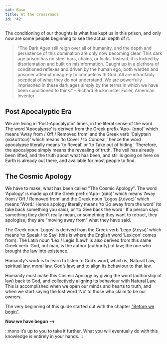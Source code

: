 ```yaml
---
cat: Base
title: At the Crossroads
id: '42'
---
```


<youtube id="fUoLr8Gs6vE" params="rel=0&start=10418"></youtube>

The conditioning of our thoughts is what has kept us in this prison, and only now are some people beginning to see the actual depth of it. 

>“The Dark Ages still reign over all of humanity, and the depth and persistence of this domination are only now becoming clear. This dark age prison has no steel bars, chains, or locks. Instead, it is locked by disorientation and built on misinformation. Caught up in a plethora of conditioned reflexes and driven by the human ego, both warden and prisoner attempt meagrely to compete with God. All are intractably sceptical of what they do not understand. We are powerfully imprisoned in these dark ages simply by the terms in which we
have been conditioned to think.” – Richard Buckminster Fuller, American Inventor

## Post Apocalyptic Era
We are living in ‘Post-Apocalyptic’ times, in the literal sense of the word. The word ‘Apocalypse’ is derived from the Greek prefix ‘Apo- (απο)’ which means ‘Away from / Off / Removed from’ and the Greek verb ‘Calyptein (καλυπτειν)’ which means ‘to Cover / to Conceal,’ hence the word apocalypse literally means ‘to Reveal’ or ‘to Take out of hiding.’ Therefore, the apocalypse simply means the revealing of truth. The veil has already been lifted, and the truth about what has been, and still is going on here on Earth is already out there, and available for most people to find.

## The Cosmic Apology
We have to make, what has been called "The Cosmic Apology". The word ‘Apology’ is made up of the Greek prefix ‘Apo- (απο)’ which means ‘Away from / Off / Removed from’ and the Greek noun ‘Logos (λόγος)’ which means ‘Word.’ Hence apology literally means ‘to Go away from the word’ (to take back something you said), or ‘to Give back the word.’ If a person says something they didn’t really mean, or something they want to retract, they apologise; they are “moving away from” what they have said.

The Greek noun ‘Logos’ is derived from the Greek verb ‘Lego (λεγω)’ which means ‘to Speak / to Say’ (this is where the English word ‘Lexicon’ comes from). The Latin noun ‘Lex / Legis (Law)’ is also derived from this same Greek verb. God, not man, is the author (authority) of law; the one who brought the law into existence.

Humanity’s work is to learn to listen to God’s word, which is, Natural Law, spiritual law, moral law, God’s law; and to align its behaviour to that law.

Humanity must make this Cosmic Apology by giving the word (authorship of law) back to God, and collectively aligning its behaviour with Natural Law. This is accomplished when we open our minds and hearts to truth, and when we start saying the lost word ‘No’ to those who claim to be our owners.

The very beginning of this guide started out with the chapter ["Before we begin"](/lessons/before-we-begin).

<b>Now we have begun --></b>

::mono
it’s up to you to take it further. What you will eventually do with this knowledge is entirely in your hands.
::